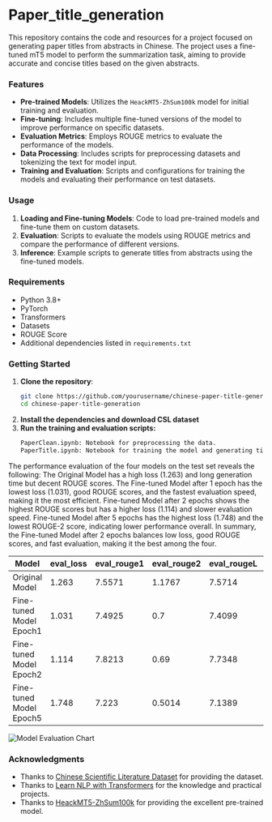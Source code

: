 # Paper_title_generation
This repository contains the code and resources for a project focused on generating paper titles from abstracts in Chinese. The project uses a fine-tuned mT5 model to perform the summarization task, aiming to provide accurate and concise titles based on the given abstracts.

### Features

- **Pre-trained Models**: Utilizes the `HeackMT5-ZhSum100k` model for initial training and evaluation.
- **Fine-tuning**: Includes multiple fine-tuned versions of the model to improve performance on specific datasets.
- **Evaluation Metrics**: Employs ROUGE metrics to evaluate the performance of the models.
- **Data Processing**: Includes scripts for preprocessing datasets and tokenizing the text for model input.
- **Training and Evaluation**: Scripts and configurations for training the models and evaluating their performance on test datasets.

### Usage

1. **Loading and Fine-tuning Models**: Code to load pre-trained models and fine-tune them on custom datasets.
2. **Evaluation**: Scripts to evaluate the models using ROUGE metrics and compare the performance of different versions.
3. **Inference**: Example scripts to generate titles from abstracts using the fine-tuned models.

### Requirements

- Python 3.8+
- PyTorch
- Transformers
- Datasets
- ROUGE Score
- Additional dependencies listed in `requirements.txt`

### Getting Started

1. **Clone the repository**:
   ```sh
   git clone https://github.com/yourusername/chinese-paper-title-generation.git
   cd chinese-paper-title-generation

2. **Install the dependencies and download CSL dataset**
3. **Run the training and evaluation scripts:**
   ```sh
   PaperClean.ipynb: Notebook for preprocessing the data.
   PaperTitle.ipynb: Notebook for training the model and generating titles.

The performance evaluation of the four models on the test set reveals the following: The Original Model has a high loss (1.263) and long generation time but decent ROUGE scores. The Fine-tuned Model after 1 epoch has the lowest loss (1.031), good ROUGE scores, and the fastest evaluation speed, making it the most efficient. Fine-tuned Model after 2 epochs shows the highest ROUGE scores but has a higher loss (1.114) and slower evaluation speed. Fine-tuned Model after 5 epochs has the highest loss (1.748) and the lowest ROUGE-2 score, indicating lower performance overall. In summary, the Fine-tuned Model after 2 epochs balances low loss, good ROUGE scores, and fast evaluation, making it the best among the four.


| Model               | eval_loss | eval_rouge1 | eval_rouge2 | eval_rougeL | eval_rougeLsum | eval_gen_len | eval_runtime | eval_samples_per_second | eval_steps_per_second |
|---------------------|-----------|-------------|-------------|-------------|----------------|--------------|--------------|------------------------|-----------------------|
| Original Model      | 1.263     | 7.5571      | 1.1767      | 7.5714      | 7.6779         | 15.773       | 431.7017     | 2.316                  | 0.049                 |
| Fine-tuned Model Epoch1    | 1.031     | 7.4925      | 0.7         | 7.4099      | 7.4257         | 14.044       | 325.5001     | 3.072                  | 0.065                 |
| Fine-tuned Model Epoch2   | 1.114     | 7.8213      | 0.69        | 7.7348      | 7.8231         | 13.999       | 432.3147     | 2.313                  | 0.049                 |
| Fine-tuned Model Epoch5   | 1.748     | 7.223       | 0.5014      | 7.1389      | 7.2078         | 14.389       | 375.9517     | 2.66                   | 0.056                 |



![Model Evaluation Chart](evaluation_raw.png "Model Evaluation Chart")


### Acknowledgments

- Thanks to [Chinese Scientific Literature Dataset](https://github.com/ydli-ai/CSL) for providing the dataset.
- Thanks to [Learn NLP with Transformers](https://github.com/datawhalechina/learn-nlp-with-transformers) for the knowledge and practical projects.
- Thanks to [HeackMT5-ZhSum100k](https://huggingface.co/heack/HeackMT5-ZhSum100k) for providing the excellent pre-trained model.
